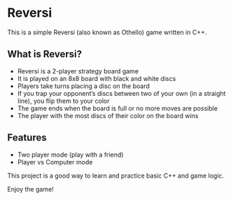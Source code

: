 # Reversi

This is a simple Reversi (also known as Othello) game written in C++.

## What is Reversi?

- Reversi is a 2-player strategy board game
- It is played on an 8x8 board with black and white discs
- Players take turns placing a disc on the board
- If you trap your opponent’s discs between two of your own (in a straight line), you flip them to your color
- The game ends when the board is full or no more moves are possible
- The player with the most discs of their color on the board wins

## Features

- Two player mode (play with a friend)  
- Player vs Computer mode

This project is a good way to learn and practice basic C++ and game logic.

Enjoy the game!
